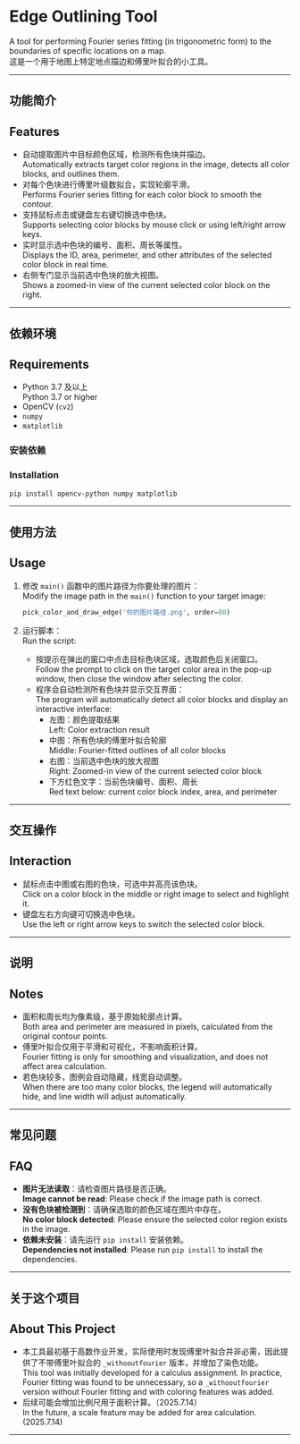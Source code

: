 # Edge Outlining Tool

A tool for performing Fourier series fitting (in trigonometric form) to the boundaries of specific locations on a map.  
这是一个用于地图上特定地点描边和傅里叶拟合的小工具。

---

## 功能简介  
## Features

- 自动提取图片中目标颜色区域，检测所有色块并描边。  
  Automatically extracts target color regions in the image, detects all color blocks, and outlines them.
- 对每个色块进行傅里叶级数拟合，实现轮廓平滑。  
  Performs Fourier series fitting for each color block to smooth the contour.
- 支持鼠标点击或键盘左右键切换选中色块。  
  Supports selecting color blocks by mouse click or using left/right arrow keys.
- 实时显示选中色块的编号、面积、周长等属性。  
  Displays the ID, area, perimeter, and other attributes of the selected color block in real time.
- 右侧专门显示当前选中色块的放大视图。  
  Shows a zoomed-in view of the current selected color block on the right.

---

## 依赖环境  
## Requirements

- Python 3.7 及以上  
  Python 3.7 or higher
- OpenCV (`cv2`)
- `numpy`
- `matplotlib`

### 安装依赖  
### Installation

```bash
pip install opencv-python numpy matplotlib
```

---

## 使用方法  
## Usage

1. 修改 `main()` 函数中的图片路径为你要处理的图片：  
   Modify the image path in the `main()` function to your target image:

    ```python
    pick_color_and_draw_edge('你的图片路径.png', order=80)
    ```

2. 运行脚本：  
   Run the script:

    - 按提示在弹出的窗口中点击目标色块区域，选取颜色后关闭窗口。  
      Follow the prompt to click on the target color area in the pop-up window, then close the window after selecting the color.
    - 程序会自动检测所有色块并显示交互界面：  
      The program will automatically detect all color blocks and display an interactive interface:
        - 左图：颜色提取结果  
          Left: Color extraction result
        - 中图：所有色块的傅里叶拟合轮廓  
          Middle: Fourier-fitted outlines of all color blocks
        - 右图：当前选中色块的放大视图  
          Right: Zoomed-in view of the current selected color block
        - 下方红色文字：当前色块编号、面积、周长  
          Red text below: current color block index, area, and perimeter

---

## 交互操作  
## Interaction

- 鼠标点击中图或右图的色块，可选中并高亮该色块。  
  Click on a color block in the middle or right image to select and highlight it.
- 键盘左右方向键可切换选中色块。  
  Use the left or right arrow keys to switch the selected color block.

---

## 说明  
## Notes

- 面积和周长均为像素级，基于原始轮廓点计算。  
  Both area and perimeter are measured in pixels, calculated from the original contour points.
- 傅里叶拟合仅用于平滑和可视化，不影响面积计算。  
  Fourier fitting is only for smoothing and visualization, and does not affect area calculation.
- 若色块较多，图例会自动隐藏，线宽自动调整。  
  When there are too many color blocks, the legend will automatically hide, and line width will adjust automatically.

---

## 常见问题  
## FAQ

- **图片无法读取**：请检查图片路径是否正确。  
  **Image cannot be read**: Please check if the image path is correct.
- **没有色块被检测到**：请确保选取的颜色区域在图片中存在。  
  **No color block detected**: Please ensure the selected color region exists in the image.
- **依赖未安装**：请先运行 `pip install` 安装依赖。  
  **Dependencies not installed**: Please run `pip install` to install the dependencies.

---

## 关于这个项目  
## About This Project

- 本工具最初基于高数作业开发，实际使用时发现傅里叶拟合并非必需，因此提供了不带傅里叶拟合的 `_withooutfourier` 版本，并增加了染色功能。  
  This tool was initially developed for a calculus assignment. In practice, Fourier fitting was found to be unnecessary, so a `_withooutfourier` version without Fourier fitting and with coloring features was added.
- 后续可能会增加比例尺用于面积计算。（2025.7.14）  
  In the future, a scale feature may be added for area calculation. (2025.7.14)

---
